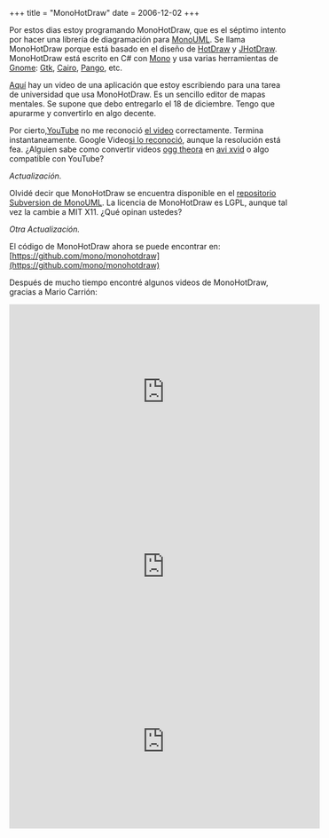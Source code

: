 +++
title = "MonoHotDraw"
date = 2006-12-02
+++

Por estos dias estoy programando MonoHotDraw, que es el séptimo intento por hacer una librería de diagramación para [MonoUML](http://www.monouml.org/). Se llama MonoHotDraw porque está basado en el diseño de [HotDraw](http://st-www.cs.uiuc.edu/users/brant/HotDraw/) y [JHotDraw](http://www.jhotdraw.org/). MonoHotDraw está escrito en C# con [Mono](http://www.mono-project.com/) y usa varias herramientas de [Gnome](http://www.gnome.org/): [Gtk](http://www.gtk.org/), [Cairo](http://www.cairographics.org/), [Pango](http://www.pango.org/), etc.

[Aquí](http://afrodita.unicauca.edu.co/~ceronman/blog/monohotdraw.ogg) hay un video de una aplicación que estoy escribiendo para una tarea de universidad que usa MonoHotDraw. Es un sencillo editor de mapas mentales. Se supone que debo entregarlo el 18 de diciembre. Tengo que apurarme y convertirlo en algo decente.

Por cierto,[YouTube](http://www.youtube.com/) no me reconoció [el video](http://www.youtube.com/watch?v=MiF0Z-MOy1c) correctamente. Termina instantaneamente. Google Video[si lo reconoció](http://video.google.com/videoplay?docid=307046524580254508&hl=en), aunque la resolución está fea. ¿Alguien sabe como convertir videos [ogg theora](http://www.theora.org/) en [avi xvid](http://www.xvid.org/) o algo compatible con YouTube?

_Actualización._

Olvidé decir que MonoHotDraw se encuentra disponible en el [repositorio Subversion de MonoUML](https://forgesvn1.novell.com/svn/monouml/branches/monohotdraw/). La licencia de MonoHotDraw es LGPL, aunque tal vez la cambie a MIT X11. ¿Qué opinan ustedes?

_Otra Actualización._

El código de MonoHotDraw ahora se puede encontrar en: [https://github.com/mono/monohotdraw](https://github.com/mono/monohotdraw)

Después de mucho tiempo encontré algunos videos de MonoHotDraw, gracias a Mario Carrión:

<iframe width="560" height="315" src="https://www.youtube.com/embed/lpxIP-ZHYUQ?si=CRY_CsN58F5s9FgU" title="YouTube video player" frameborder="0" allow="accelerometer; autoplay; clipboard-write; encrypted-media; gyroscope; picture-in-picture; web-share" referrerpolicy="strict-origin-when-cross-origin" allowfullscreen></iframe>

<iframe width="560" height="315" src="https://www.youtube.com/embed/0fR50us42Sg?si=71doM9xVOWbNwR2z" title="YouTube video player" frameborder="0" allow="accelerometer; autoplay; clipboard-write; encrypted-media; gyroscope; picture-in-picture; web-share" referrerpolicy="strict-origin-when-cross-origin" allowfullscreen></iframe>

<iframe width="560" height="315" src="https://www.youtube.com/embed/kBRG4MDKWds?si=-dw3wyPdrWBa79qE" title="YouTube video player" frameborder="0" allow="accelerometer; autoplay; clipboard-write; encrypted-media; gyroscope; picture-in-picture; web-share" referrerpolicy="strict-origin-when-cross-origin" allowfullscreen></iframe>
